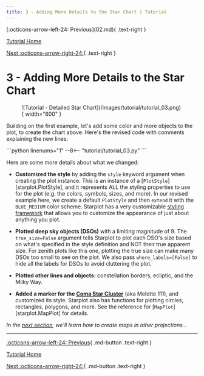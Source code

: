 ```yaml
---
title: 3 - Adding More Details to the Star Chart | Tutorial 
---
```


<div class="flex-space-between tutorial-top-nav" markdown>
  [:octicons-arrow-left-24: Previous](02.md){ .text-right }

  [Tutorial Home](/tutorial)

  [Next :octicons-arrow-right-24:](04.md){ .text-right }
  <br/>
</div>

# 3 - Adding More Details to the Star Chart

<figure markdown="span">
  ![Tutorial - Detailed Star Chart](/images/tutorial/tutorial_03.png){ width="600" }
</figure>

Building on the first example, let's add some color and more objects to the plot, to create the chart above. Here's the revised code with comments explaining the new lines:

<div class="tutorial">
```python  linenums="1"
--8<-- "tutorial/tutorial_03.py"
```
</div>

Here are some more details about what we changed:

- **Customized the style** by adding the `style` keyword argument when creating the plot instance. This is an instance of a [`PlotStyle`][starplot.PlotStyle], and it represents ALL the styling properties to use for the plot (e.g. the colors, symbols, sizes, and more). In our revised example here, we create a default `PlotStyle` and then `extend` it with the `BLUE_MEDIUM` color scheme. Starplot has a very customizable [styling framework](/reference-styling) that allows you to customize the appearance of just about anything you plot.

- **Plotted deep sky objects (DSOs)** with a limiting magnitude of 9. The `true_size=False` argument tells Starplot to plot each DSO's size based on what's specified in the style definition and NOT their true apparent size. For zenith plots like this one, plotting the true size can make many DSOs too small to see on the plot. We also pass `where_labels=[False]` to hide all the labels for DSOs to avoid cluttering the plot.

- **Plotted other lines and objects:** constellation borders, ecliptic, and the Milky Way.

- **Added a marker for the [Coma Star Cluster](https://en.wikipedia.org/wiki/Coma_Star_Cluster)** (aka Melotte 111), and customized its style. Starplot also has functions for plotting circles, rectangles, polygons, and more. See the reference for [`MapPlot`][starplot.MapPlot] for details.

*In the [next section](04.md), we'll learn how to create maps in other projections...*

---
<div class="flex-space-between" markdown>

[:octicons-arrow-left-24: Previous](02.md){ .md-button .text-right }

[Tutorial Home](/tutorial)

[Next :octicons-arrow-right-24:](04.md){ .md-button .text-right }

</div>
